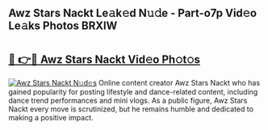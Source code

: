 ## Awz Stars Nackt Le𝚊k𝚎d N𝚞𝚍e - Part-o7p Vid𝚎o Le𝚊ks Photos BRXlW

# <h2><a href="http://fb9xr9.evod.top/?m=Awz+Stars+Nackt">🔗 👉🔴 Awz Stars Nackt Vid𝚎o Ph𝚘t𝚘s</a></h2>

[![Awz Stars Nackt N𝚞d𝚎s](https://i.imgur.com/8V9OHl7.gif)](http://fb9xr9.evod.top/?m=Awz+Stars+Nackt)
Online content creator Awz Stars Nackt who has gained popularity for posting lifestyle and dance-related content, including dance trend performances and mini vlogs. As a public figure, Awz Stars Nackt every move is scrutinized, but he remains humble and dedicated to making a positive impact. 
